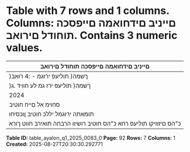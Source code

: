 # Table with 7 rows and 1 columns. Columns: םייניב םידחואמה םייפסכה תוחודל םירואב. Contains 3 numeric values.

| םייניב םידחואמה םייפסכה תוחודל םירואב |
|---|
| )ךשמה( תוליעפ ירזגמ - :4 רואב |
| )ךשמה( תוליעפ ירז גמ לע חוויד .ג |
| 2024 | ינויב 30 םויב ומייתסהש םישדוח השולשל |
| סחוימ אל םייח חוטיב |
| תומאתה ירזגמל יללכ חוטיב ןוכסיחו |
| כ"הס םיזוזיקו תוליעפ רחא כ"הס חוטיב רושיוו הרבחה תואירב חווט ךורא |

**Table ID:** table_ayalon_q1_2025_0083_0
**Page:** 92
**Rows:** 7
**Columns:** 1
**Created:** 2025-08-27T20:30:30.292771
